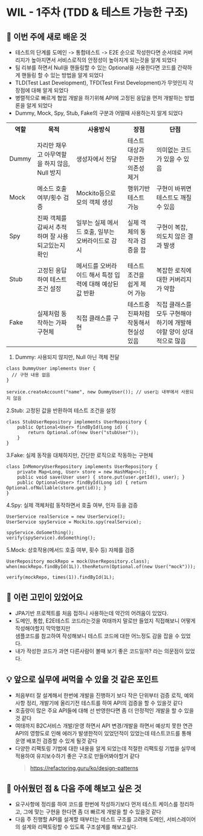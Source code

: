# WIL - 1주차 (TDD & 테스트 가능한 구조)

## 🧠 이번 주에 새로 배운 것 
- 테스트의 단계를 도메인 -> 통합테스트 -> E2E 순으로 작성한다면 순서데로 커버리지가 높아지면서 서비스로직의 안정성이 높아지게 되는것을 알게 되었다 
- 팀 리뷰를 하면서 Null을 핸들링할 수 있는 Optional을 사용한다면 코드를 간략하게 핸들링 할 수 있는 방법을 알게 되었다
- TLD(Test Last Development), TFD(Test First Development)가 무엇인지 각 장점에 대해 알게 되었다
- 병렬적으로 빠르게 협업 개발을 하기위해 API에 고정된 응답을 먼저 개발하는 방법론을 알게 되었다  
- Dummy, Mock, Spy, Stub, Fake의 구분과 어떨때 사용하는지 알게 되었다

<table>
<tr>
    <th>역할</th>
    <th>목적</th>
    <th>사용방식</th>
    <th>장점</th>
    <th>단점</th>
</tr>
<tr>
    <td>Dummy</td>
    <td>자리만 채우고 아무역할을 하지 않음, Null 방지</td>
    <td>생성자에서 전달</td>
    <td>테스트 대상과 무관한 의존성 제거</td>
    <td>의미없는 코드가 있을 수 있음</td>
</tr>
<tr>
    <td>Mock</td>
    <td>메소드 호출여부/횟수 검증</td>
    <td>Mockito등으로 모의 객체 생성</td>
    <td>행위기반 테스트 가능</td>
    <td>구현이 바뀌면 테스트도 깨질 수 있음</td>
</tr>
<tr>
    <td>Spy</td>
    <td>진짜 객체를 감싸서 추적하며 잘 사용되고있는지 확인</td>
    <td>일부는 실제 메서드 호출, 일부는 오버라이드로 감시</td>
    <td>실제 객체의 동작과 검증을 함</td>
    <td>구현이 복잡, 의도치 않은 결과 발생</td>
</tr>
<tr>
    <td>Stub</td>
    <td>고정된 응답하여 테스트 조건 설정</td>
    <td>메서드를 오버라이드 해서 특정 입력에 대해 예상된 값 반환</td>
    <td>테스트 조건을 쉽게 제어 가능</td>
    <td>복잡한 로직에대한 커버리지가 약함</td>
</tr>
<tr>
    <td>Fake</td>
    <td>실제처럼 동작하는 가짜 구현체</td>
    <td>직접 클래스를 구현</td>
    <td>테스트중 진짜처럼 작동해서 현실성 있음</td>
    <td>직접 클래스를 모두 구현해야하기에 개발해야할 양이 상대적으로 많음</td>
</tr>
</table>

1. Dummy: 사용되지 않지만, Null 아닌 객체 전달
```
class DummyUser implements User {
  // 구현 내용 없음
}

service.createAccount("name", new DummyUser()); // user는 내부에서 사용되지 않음
```

2.Stub: 고정된 값을 반환하여 테스트 조건을 설정
```
class StubUserRepository implements UserRepository {
    public Optional<User> findById(Long id) {
        return Optional.of(new User("stubUser"));
    }
}
```
3.Fake: 실제 동작을 대체하지만, 간단한 로직으로 작동하는 구현체
```
class InMemoryUserRepository implements UserRepository {
    private Map<Long, User> store = new HashMap<>();
    public void save(User user) { store.put(user.getId(), user); }
    public Optional<User> findById(Long id) { return Optional.ofNullable(store.get(id)); }
}
```
4.Spy: 실제 객체처럼 동작하면서 호출 여부, 인자 등을 검증
```
UserService realService = new UserService();
UserService spyService = Mockito.spy(realService);

spyService.doSomething();
verify(spyService).doSomething();
```
5.Mock: 상호작용(메서드 호출 여부, 횟수 등) 자체를 검증
```
UserRepository mockRepo = mock(UserRepository.class);
when(mockRepo.findById(1L)).thenReturn(Optional.of(new User("mock")));

verify(mockRepo, times(1)).findById(1L);
```

## 💭 이런 고민이 있었어요
- JPA기반 프로젝트를 처음 접하니 사용하는데 약간의 어려움이 있었다.
- 도메인, 통합, E2E테스트 코드라는것을 여태까지 말로만 들었지 직접해보니 어떻게 작성해야할지 막막했지만<br>
샘플코드를 참고하여 작성해보니 테스트 코드에 대한 어느정도 감을 잡을 수 있었다.
- 내가 작성한 코드가 과연 다른사람이 볼때 보기 좋은 코드일까? 라는 의문점이 있었다.

## 💡 앞으로 실무에 써먹을 수 있을 것 같은 포인트
- 처음부터 잘 설계해서 한번에 개발을 진행하기 보다 작은 단위부터 검증 로직, 예외사항 정리, 개발기에 올리기전 테스트를 하여 API의 검증을 할 수 있을것 같다
- 호출량이 많은 주요 API들에 대해 선 반영한다면 좀 더 안정적인 개발을 할 수 있을것 같다 
- 여태까지 B2C서비스 개발/운영 하면서 API 변경/개발을 하면서 예상치 못한 연관 API의 영향도로 인해 에러가 발생한적이 있었던적이 있었는데 테스트코드를 통해 운영 배포전 검증할 수 있게 될것 같다 
- 다양한 리팩토링 기법에 대한 내용을 알게 되었는데 적절한 리팩토링 기법을 실무에 적용하여 유지보수하기 좋은 구조로 만들어봐야할거 같다 
  >https://refactoring.guru/ko/design-patterns

## 🤔 아쉬웠던 점 & 다음 주에 해보고 싶은 것
- 요구사항에 정리를 하여 코드를 한번에 작성하기보다 먼저 테스트 케이스를 정리하고, 그에 맞는 구현을 한다면 좀 더 빠르게 개발을 할 수 있을것 같다
- 다음 주 진행할 API를 설계할 때부터는 테스트 구조를 고려해 도메인, 서비스레이어의 설계와 리팩토링할 수 있도록 구조설계를 해보고싶다. 